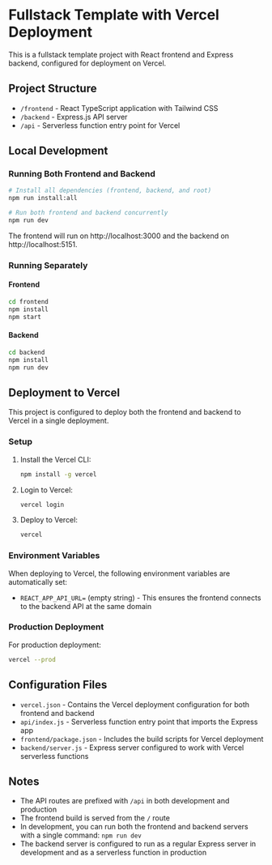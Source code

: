 # Fullstack Template with Vercel Deployment

This is a fullstack template project with React frontend and Express backend, configured for deployment on Vercel.

## Project Structure

- `/frontend` - React TypeScript application with Tailwind CSS
- `/backend` - Express.js API server
- `/api` - Serverless function entry point for Vercel

## Local Development

### Running Both Frontend and Backend

```bash
# Install all dependencies (frontend, backend, and root)
npm run install:all

# Run both frontend and backend concurrently
npm run dev
```

The frontend will run on http://localhost:3000 and the backend on http://localhost:5151.

### Running Separately

#### Frontend

```bash
cd frontend
npm install
npm start
```

#### Backend

```bash
cd backend
npm install
npm run dev
```

## Deployment to Vercel

This project is configured to deploy both the frontend and backend to Vercel in a single deployment.

### Setup

1. Install the Vercel CLI:
   ```bash
   npm install -g vercel
   ```

2. Login to Vercel:
   ```bash
   vercel login
   ```

3. Deploy to Vercel:
   ```bash
   vercel
   ```

### Environment Variables

When deploying to Vercel, the following environment variables are automatically set:

- `REACT_APP_API_URL=` (empty string) - This ensures the frontend connects to the backend API at the same domain

### Production Deployment

For production deployment:

```bash
vercel --prod
```

## Configuration Files

- `vercel.json` - Contains the Vercel deployment configuration for both frontend and backend
- `api/index.js` - Serverless function entry point that imports the Express app
- `frontend/package.json` - Includes the build scripts for Vercel deployment
- `backend/server.js` - Express server configured to work with Vercel serverless functions

## Notes

- The API routes are prefixed with `/api` in both development and production
- The frontend build is served from the `/` route
- In development, you can run both the frontend and backend servers with a single command: `npm run dev`
- The backend server is configured to run as a regular Express server in development and as a serverless function in production 
